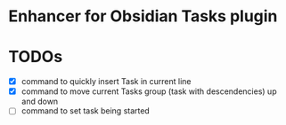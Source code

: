 # Enhancer for Obsidian Tasks plugin

# TODOs

- [x] command to quickly insert Task in current line
- [x] command to move current Tasks group (task with descendencies) up and down
- [ ] command to set task being started